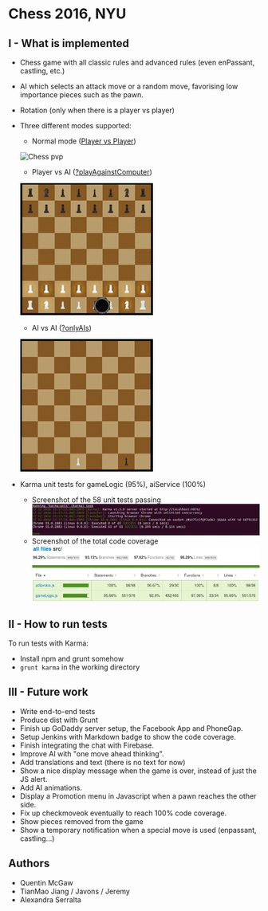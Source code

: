 # **Chess** 2016, NYU

## I - What is implemented
- Chess game with all classic rules and advanced rules (even enPassant, castling, etc.)
- AI which selects an attack move or a random move, favorising low importance pieces such as the pawn.
- Rotation (only when there is a player vs player)
- Three different modes supported:
  - Normal mode ([Player vs Player](https://qdm12.github.io/Chess_2016/))
  
  ![Chess pvp](gifs/chess_normal.gif)
  
  - Player vs AI ([?playAgainstComputer](https://qdm12.github.io/Chess_2016/?playAgainstTheComputer))
  
  ![Chess pvAI](readme/chess_againstAI.gif)
  
  - AI vs AI ([?onlyAIs](https://qdm12.github.io/Chess_2016/?onlyAIs))

  ![Chess AIvAI](readme/chess_onlyAI.gif)

- Karma unit tests for gameLogic (95%), aiService (100%)
  - Screenshot of the 58 unit tests passing ![tests passing](/readme/karma_pass.jpg)
  - Screenshot of the total code coverage ![coverage](/readme/coverage.jpg)


## II - How to run tests
To run tests with Karma:
- Install npm and grunt somehow
- `grunt karma` in the working directory

## III - Future work
- Write end-to-end tests
- Produce dist with Grunt
- Finish up GoDaddy server setup, the Facebook App and PhoneGap.
- Setup Jenkins with Markdown badge to show the code coverage.
- Finish integrating the chat with Firebase.
- Improve AI with "one move ahead thinking".
- Add translations and text (there is no text for now)
- Show a nice display message when the game is over, instead of just the JS alert.
- Add AI animations.
- Display a Promotion menu in Javascript when a pawn reaches the other side.
- Fix up checkmoveok eventually to reach 100% code coverage.
- Show pieces removed from the game
- Show a temporary notification when a special move is used (enpassant, castling...)

## Authors
- Quentin McGaw
- TianMao Jiang / Javons / Jeremy 
- Alexandra Serralta
